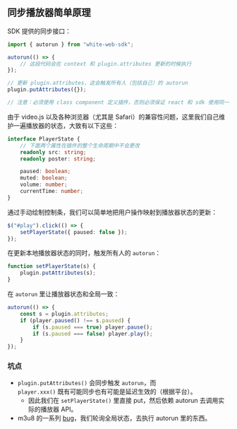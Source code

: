 ## 同步播放器简单原理

SDK 提供的同步接口：

```ts
import { autorun } from "white-web-sdk";

autorun(() => {
    // 这段代码会在 context 和 plugin.attributes 更新的时候执行
});

// 更新 plugin.attributes，这会触发所有人（包括自己）的 autorun
plugin.putAttributes({});

// 注意：必须使用 class component 定义插件，否则必须保证 react 和 sdk 使用同一份
```

由于 video.js 以及各种浏览器（尤其是 Safari）的兼容性问题，这里我们自己维护一遍播放器的状态，大致有以下这些：

```ts
interface PlayerState {
    // 下面两个属性在插件的整个生命周期中不会更改
    readonly src: string;
    readonly poster: string;

    paused: boolean;
    muted: boolean;
    volume: number;
    currentTime: number;
}
```

通过手动绘制控制条，我们可以简单地把用户操作映射到播放器状态的更新：

```ts
$("#play").click(() => {
    setPlayerState({ paused: false });
});
```

在更新本地播放器状态的同时，触发所有人的 `autorun`：

```ts
function setPlayerState(s) {
    plugin.putAttributes(s);
}
```

在 `autorun` 里让播放器状态和全局一致：

```ts
autorun(() => {
    const s = plugin.attributes;
    if (player.paused() !== s.paused) {
        if (s.paused === true) player.pause();
        if (s.paused === false) player.play();
    }
});
```

### 坑点

-   `plugin.putAttributes()` 会同步触发 `autorun`，而\
    `player.xxx()` 既有可能同步也有可能是延迟生效的（根据平台）。
    -   因此我们在 `setPlayerState()` 里直接 put，然后依赖 autorun 去调用实际的播放器 API。
-   m3u8 的一系列 [bug](./bugs.md)，我们轮询全局状态，去执行 autorun 里的东西。
